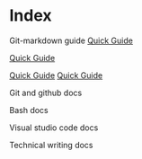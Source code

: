 # Index #

Git-markdown guide 
[Quick Guide](/docs/markdown/git-markdown.md)

[Quick Guide ](https://github.com/ChuckFisher313/Resources/docs/markdown/blob/master/git-markdown.md)

[Quick Guide](git-markdown.md)
[Quick Guide ](docs/markdown/git-markdown.md)

Git and github docs 

Bash docs 

Visual studio code docs

Technical writing docs

